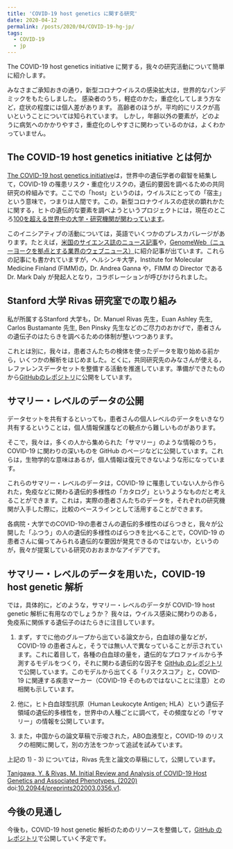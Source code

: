 ```yaml
---
title: 'COVID-19 host genetics に関する研究'
date: 2020-04-12
permalink: /posts/2020/04/COVID-19-hg-jp/
tags:
  - COVID-19
  - jp
---
```


The COVID-19 host genetics initiative に関する，我々の研究活動について簡単に紹介します。

みなさまご承知おきの通り，新型コロナウイルスの感染拡大は，世界的なパンデミックをもたらしました。
感染者のうち，軽症のかた，重症化してしまう方など，症状の程度には個人差があります。
高齢者のほうが，平均的にリスクが高いということについては知られています。
しかし，年齢以外の要素が，どのように病気へのかかりやすさ，重症化のしやすさに関わっているのかは，よくわかっていません。

## The COVID-19 host genetics initiative とは何か

[The COVID-19 host genetics initiative](https://www.covid19hg.org/)は，世界中の遺伝学者の叡智を結集して，COVID-19 の罹患リスク・重症化リスクの，遺伝的要因を調べるための共同研究の枠組みです。ここでの「host」というのは，ウイルスにとっての「宿主」という意味で，つまりは人間です。この，新型コロナウイルスの症状の顕れかたに関する，ヒトの遺伝的な要素を調べようというプロジェクトには，現在のところ[100を超える世界中の大学・研究機関が関わっています](https://www.covid19hg.org/partners/)。

このイニシアティブの活動については，英語でいくつかのプレスカバレージがあります。たとえば，[米国のサイエンス誌のニュース記事](https://doi.org/10.1126/science.abb9192)や，[GenomeWeb（ニューヨークを拠点とする業界のウェブニュース）](https://www.genomeweb.com/sequencing/covid-19-host-susceptibility-studies-ramp-internationally)に紹介記事が出ています。これらの記事にも書かれていますが，ヘルシンキ大学，Institute for Molecular Medicine Finland (FIMM)の，Dr. Andrea Ganna や，FIMM の Director である Dr. Mark Daly が発起人となり，コラボレーションが呼びかけられました。

## Stanford 大学 Rivas 研究室での取り組み

私が所属するStanford 大学も，Dr. Manuel Rivas 先生，Euan Ashley 先生, Carlos Bustamante 先生, Ben Pinsky 先生などのご尽力のおかげで，患者さんの遺伝子のはたらきを調べるための体制が整いつつあります。

これとは別に，我々は，患者さんたちの検体を使ったデータを取り始める前から，いくつかの解析をはじめました。とくに，共同研究先のみなさんが使える，レファレンスデータセットを整備する活動を推進しています。準備ができたものから[GitHubのレポジトリ](https://github.com/rivas-lab/covid19)に公開をしています。

## サマリー・レベルのデータの公開

データセットを共有するといっても，患者さんの個人レベルのデータをいきなり共有するということは，個人情報保護などの観点から難しいものがあります。

そこで，我々は，多くの人から集められた「サマリー」のような情報のうち，COVID-19 に関わりの深いものを GitHub のページなどに公開しています。これらは，生物学的な意味はあるが，個人情報は復元できないような形になっています。

これらのサマリー・レベルのデータは，COVID-19 に罹患していない人から作られた，免疫などに関わる遺伝的多様性の「カタログ」というようなものだと考えることができます。これは，実際の患者さんたちのデータを，それぞれの研究機関が入手した際に，比較のベースラインとして活用することができます。

各病院・大学でのCOVID-19の患者さんの遺伝的多様性のばらつきと，我々が公開した「ふつう」の人の遺伝的多様性のばらつきを比べることで，COVID-19 の患者さんに偏ってみられる遺伝的な要因が発見できるのではないか，というのが，我々が提案している研究のおおまかなアイデアです。

## サマリー・レベルのデータを用いた，COVID-19 host genetic 解析

では，具体的に，どのような，サマリー・レベルのデータが COVID-19 host genetic 解析に有用なのでしょうか？
我々は，ウイルス感染に関わりのある，免疫系に関係する遺伝子のはたらきに注目しています。

1) まず，すでに他のグループから出ている論文から，白血球の量などが，COVID-19 の患者さんと，そうでは無い人で異なっていることが示されています。これに着目して，各種の白血球の量を，遺伝的なプロファイルから予測するモデルをつくり，それに関わる遺伝的な因子を [GitHub のレポジトリ](https://github.com/rivas-lab/covid19)で公開しています。このモデルから出てくる「リスクスコア」と，COVID-19 に関連する疾患マーカー（COVID-19 そのものではないことに注意）との相関も示しています。

2) 他に，ヒト白血球型抗原（Human Leukocyte Antigen; HLA）という遺伝子領域の遺伝的多様性を，世界中の人種ごとに調べて，その頻度などの「サマリー」の情報を公開しています。

3) また，中国からの論文草稿で示唆された，ABO血液型と，COVID-19 のリスクの相関に関して，別の方法をつかって追試を試みています。

上記の 1) - 3) については，Rivas 先生と論文の草稿にして，公開しています。

[Tanigawa, Y. & Rivas, M. Initial Review and Analysis of COVID-19 Host Genetics and Associated Phenotypes. (2020)](/publication/preprint-2020-03-24-covid19) doi:[10.20944/preprints202003.0356.v1](https://doi.org/10.20944/preprints202003.0356.v1).

## 今後の見通し

今後も，COVID-19 host genetic 解析のためのリソースを整備して，[GitHub のレポジトリ](https://github.com/rivas-lab/covid19)で公開していく予定です。
